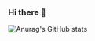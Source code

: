### Hi there 👋

![Anurag's GitHub stats](https://github-readme-stats.vercel.app/api?username=hunseop2772&show_icons=true&theme=radical)


<!--
**hunseop2772/hunseop2772** is a ✨ _special_ ✨ repository because its `README.md` (this file) appears on your GitHub profile.

Here are some ideas to get you started:

- 🔭 I’m currently working on ...
- 🌱 I’m currently learning ...
- 👯 I’m looking to collaborate on ...
- 🤔 I’m looking for help with ...
- 💬 Ask me about ...
- 📫 How to reach me: ...
- 😄 Pronouns: ...
- ⚡ Fun fact: ...
-->
